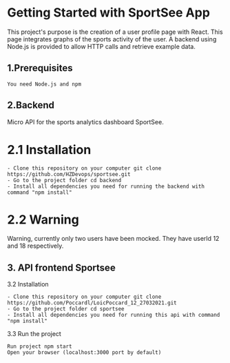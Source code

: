 # Getting Started with SportSee App

This project's purpose is the creation of a user profile page with React. This page integrates graphs of the sports activity of the user. 
A backend using Node.js is provided to allow HTTP calls and retrieve example data.

## 1.Prerequisites

    You need Node.js and npm
    
## 2.Backend

Micro API for the sports analytics dashboard SportSee.
# 2.1 Installation
    - Clone this repository on your computer git clone https://github.com/HZDevops/sportsee.git
    - Go to the project folder cd backend
    - Install all dependencies you need for running the backend with command "npm install"

# 2.2 Warning

Warning, currently only two users have been mocked. They have userId 12 and 18 respectively.

## 3. API frontend Sportsee
3.2 Installation

    - Clone this repository on your computer git clone https://github.com/Poccardl/LoicPoccard_12_27032021.git
    - Go to the project folder cd sportsee
    - Install all dependencies you need for running this api with command "npm install"

3.3 Run the project

    Run project npm start
    Open your browser (localhost:3000 port by default)

